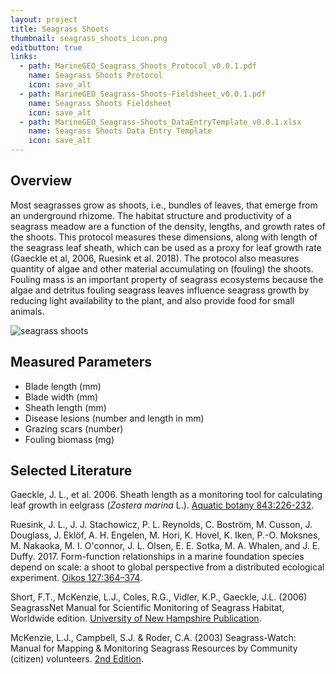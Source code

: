 ```yaml
---
layout: project
title: Seagrass Shoots
thumbnail: seagrass_shoots_icon.png
editbutton: true
links:
  - path: MarineGEO_Seagrass_Shoots_Protocol_v0.0.1.pdf
    name: Seagrass Shoots Protocol
    icon: save_alt
  - path: MarineGEO_Seagrass-Shoots-Fieldsheet_v0.0.1.pdf
    name: Seagrass Shoots Fieldsheet
    icon: save_alt
  - path: MarineGEO_Seagrass-Shoots_DataEntryTemplate_v0.0.1.xlsx
    name: Seagrass Shoots Data Entry Template
    icon: save_alt
---
```


## Overview
Most seagrasses grow as shoots, i.e., bundles of leaves, that emerge from an underground rhizome. The habitat structure and productivity of a seagrass meadow are a function of the density, lengths, and growth rates of the shoots. This protocol measures these dimensions, along with length of the seagrass leaf sheath, which can be used as a proxy for leaf growth rate (Gaeckle et al, 2006, Ruesink et al. 2018). The protocol also measures quantity of algae and other material accumulating on (fouling) the shoots. Fouling mass is an important property of seagrass ecosystems because the algae and detritus fouling seagrass leaves influence seagrass growth by reducing light availability to the plant, and also provide food for small animals.

![seagrass shoots]({{site.baseurl}}/assets/modules/seagrass-shoots/seagrass_shoots_landing_page.jpg)

## Measured Parameters
  - Blade length (mm)
  - Blade width (mm)
  - Sheath length (mm)
  - Disease lesions (number and length in mm)
  - Grazing scars (number)
  - Fouling biomass (mg)

## Selected Literature

Gaeckle, J. L., et al. 2006. Sheath length as a monitoring tool for calculating leaf growth in eelgrass (<i>Zostera marina</i> L.). 
<a href="https://www.sciencedirect.com/science/article/pii/S0304377005002317">Aquatic botany 843:226-232</a>.

Ruesink, J. L., J. J. Stachowicz, P. L. Reynolds, C. Boström, M. Cusson, J. Douglass, J. Eklöf, A. H. Engelen, M. Hori, K. Hovel, K. Iken, P.-O. Moksnes, M. Nakaoka, M. I. O'connor, J. L. Olsen, E. E. Sotka, M. A. Whalen, and J. E. Duffy. 2017. Form-function relationships in a marine foundation species depend on scale: a shoot to global perspective from a distributed ecological experiment. <a href="https://onlinelibrary.wiley.com/doi/abs/10.1111/oik.04270">Oikos 127:364–374</a>.

Short,  F.T.,  McKenzie,  L.J.,  Coles,  R.G.,  Vidler,  K.P., Gaeckle,  J.L.  (2006) SeagrassNet   Manual   for   Scientific   Monitoring   of   Seagrass   Habitat,  Worldwide edition. [University of New Hampshire Publication](http://www.seagrassnet.org/sites/default/files/SeagrassNet_Manual_2006_Worldwide.pdf).

McKenzie, L.J., Campbell, S.J. & Roder, C.A. (2003) Seagrass-Watch: Manual for Mapping & Monitoring Seagrass Resources by Community (citizen) volunteers. [2nd Edition](http://www.seagrasswatch.org/Methods/Manuals/SeagrassWatch_monitoring_guidelines_2ndEdition.pdf).
